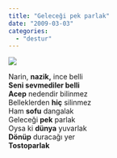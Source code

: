 ```yaml
---
title: "Geleceği pek parlak"
date: "2009-03-03"
categories: 
  - "destur"
---
```


![](/uploads/image/images(1).jpg)

Narin, **nazik,** ince belli  
**Seni sevmediler belli  
Acep** nedendir bilinmez  
Belleklerden **hiç** silinmez  
Ham **sofu** dangalak  
Geleceği **pek** parlak  
Oysa ki **dünya** yuvarlak  
**Dönüp** duracağı yer  
**Tostoparlak**
